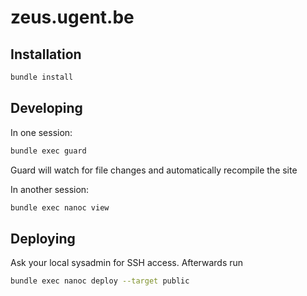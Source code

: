 # zeus.ugent.be

## Installation

```bash
bundle install
```

## Developing

In one session:
```bash
bundle exec guard
```
Guard will watch for file changes and automatically recompile the site

In another session:
```bash
bundle exec nanoc view
```

## Deploying

Ask your local sysadmin for SSH access. Afterwards run

```bash
bundle exec nanoc deploy --target public
```
